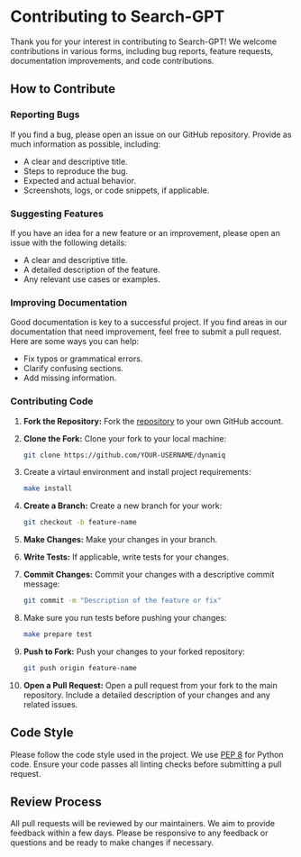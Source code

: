 # Contributing to Search-GPT

Thank you for your interest in contributing to Search-GPT! We welcome contributions in various forms, including bug reports, feature requests, documentation improvements, and code contributions.

## How to Contribute

### Reporting Bugs

If you find a bug, please open an issue on our GitHub repository. Provide as much information as possible, including:

- A clear and descriptive title.
- Steps to reproduce the bug.
- Expected and actual behavior.
- Screenshots, logs, or code snippets, if applicable.

### Suggesting Features

If you have an idea for a new feature or an improvement, please open an issue with the following details:

- A clear and descriptive title.
- A detailed description of the feature.
- Any relevant use cases or examples.

### Improving Documentation

Good documentation is key to a successful project. If you find areas in our documentation that need improvement, feel free to submit a pull request. Here are some ways you can help:

- Fix typos or grammatical errors.
- Clarify confusing sections.
- Add missing information.

### Contributing Code

1. **Fork the Repository:** Fork the [repository](https://github.com/dynamiq-ai/dynamiq) to your own GitHub account.

2. **Clone the Fork:** Clone your fork to your local machine:
   ```sh
   git clone https://github.com/YOUR-USERNAME/dynamiq
   ```

3. Create a virtaul environment and install project requirements:
   ```sh
   make install
   ```

4. **Create a Branch:** Create a new branch for your work:
   ```sh
   git checkout -b feature-name
   ```

5. **Make Changes:** Make your changes in your branch.

6. **Write Tests:** If applicable, write tests for your changes.

7. **Commit Changes:** Commit your changes with a descriptive commit message:
   ```sh
   git commit -m "Description of the feature or fix"
   ```

8. Make sure you run tests before pushing your changes:
   ```sh
   make prepare test
   ```

9. **Push to Fork:** Push your changes to your forked repository:
   ```sh
   git push origin feature-name
   ```

10. **Open a Pull Request:** Open a pull request from your fork to the main repository. Include a detailed description of your changes and any related issues.

## Code Style

Please follow the code style used in the project. We use [PEP 8](https://www.python.org/dev/peps/pep-0008/) for Python code. Ensure your code passes all linting checks before submitting a pull request.

## Review Process

All pull requests will be reviewed by our maintainers. We aim to provide feedback within a few days. Please be responsive to any feedback or questions and be ready to make changes if necessary.
